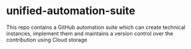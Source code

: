 # unified-automation-suite
This repo contains a GitHub automation suite which can create technical instances, implement them and maintains a version control over the contribution using Cloud storage
